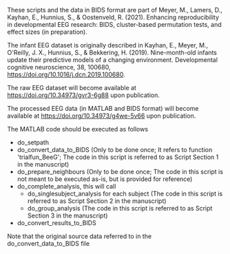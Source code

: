 These scripts and the data in BIDS format are part of Meyer, M., Lamers, D., Kayhan,
E., Hunnius, S., & Oostenveld, R. (2021). Enhancing reproducibility in developmental
EEG research: BIDS, cluster-based permutation tests, and effect sizes (in preparation).

The infant EEG dataset is originally described in Kayhan, E., Meyer, M., O'Reilly,
J. X., Hunnius, S., & Bekkering, H. (2019). Nine-month-old infants update their
predictive models of a changing environment. Developmental cognitive neuroscience,
38, 100680, https://doi.org/10.1016/j.dcn.2019.100680.

The raw EEG dataset will become available at https://doi.org/10.34973/gvr3-6g88 upon publication.

The processed EEG data (in MATLAB and BIDS format) will become available at https://doi.org/10.34973/g4we-5v66 upon publication.

The MATLAB code should be executed as follows

- do_setpath
- do_convert_data_to_BIDS (Only to be done once; It refers to function 'trialfun_BeeG'; The code in this script is referred to as Script Section 1 in the manuscript)
- do_prepare_neighbours   (Only to be done once; The code in this script is not meant to be executed as-is, but is provided for reference)
- do_complete_analysis, this will call
  - do_singlesubject_analysis for each subject (The code in this script is referred to as Script Section 2 in the manuscript)
  - do_group_analysis (The code in this script is referred to as Script Section 3 in the manuscript)
- do_convert_results_to_BIDS

Note that the original source data referred to in the do_convert_data_to_BIDS file 
